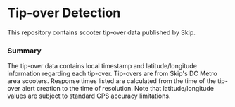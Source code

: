 # Tip-over Detection

This repository contains scooter tip-over data published by Skip.

### Summary

The tip-over data contains local timestamp and latitude/longitude information regarding each tip-over. Tip-overs are from Skip's DC Metro area scooters. Response times listed are calculated from the time of the tip-over alert creation to the time of resolution. Note that latitude/longitude values are subject to standard GPS accuracy limitations.
